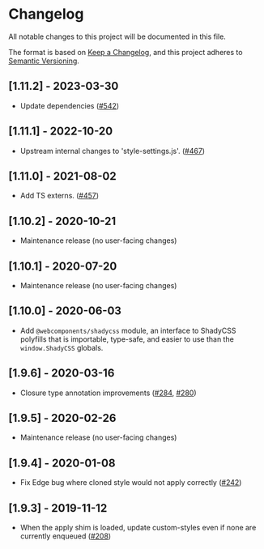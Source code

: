 # Changelog

All notable changes to this project will be documented in this file.

The format is based on [Keep a Changelog](https://keepachangelog.com/en/1.0.0/),
and this project adheres to [Semantic Versioning](https://semver.org/spec/v2.0.0.html).

<!-- ## Unreleased -->

## [1.11.2] - 2023-03-30

- Update dependencies ([#542](https://github.com/webcomponents/polyfills/pull/542))

## [1.11.1] - 2022-10-20

- Upstream internal changes to 'style-settings.js'.
  ([#467](https://github.com/webcomponents/polyfills/pull/467))

## [1.11.0] - 2021-08-02

- Add TS externs. ([#457](https://github.com/webcomponents/polyfills/pull/457))

## [1.10.2] - 2020-10-21

- Maintenance release (no user-facing changes)

## [1.10.1] - 2020-07-20

- Maintenance release (no user-facing changes)

## [1.10.0] - 2020-06-03

- Add `@webcomponents/shadycss` module, an interface to ShadyCSS polyfills that
  is importable, type-safe, and easier to use than the `window.ShadyCSS`
  globals.

## [1.9.6] - 2020-03-16

- Closure type annotation improvements ([#284](https://github.com/webcomponents/polyfills/pull/284), [#280](https://github.com/webcomponents/polyfills/pull/280))

## [1.9.5] - 2020-02-26

- Maintenance release (no user-facing changes)

## [1.9.4] - 2020-01-08

- Fix Edge bug where cloned style would not apply correctly
  ([#242](https://github.com/webcomponents/polyfills/pull/242))

## [1.9.3] - 2019-11-12

- When the apply shim is loaded, update custom-styles even if none are currently
  enqueued ([#208](https://github.com/webcomponents/polyfills/pull/208))
